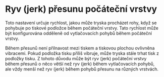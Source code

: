 Ryv (jerk) přesunu počáteční vrstvy
====
Toto nastavení určuje rychlost, jakou může tryska procházet rohy, když se pohybuje po tiskové podložce během počáteční vrstvy. Tato rychlost může být konfigurována odděleně od vytlačovacích pohybů během počáteční vrstvy.

Během přesunů není přilnavost mezi tiskem a tiskovou plochou ovlivněna vibracemi. Pokud podložka tisku příliš vibruje, může tryska stále trhat tisk z podložky tisku. Z tohoto důvodu může být ryv (jerk) počáteční vrstvy během přesunů o něco větší než ryv (jerk) během vytlačovacích pohybů, ale vždy menší než ryv (jerk) během pohybů přesunu na různých vrstvách.